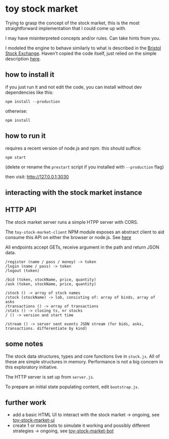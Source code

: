 # toy stock market

Trying to grasp the concept of the stock market,
this is the most straightforward implementation that I could come up with.

I may have misinterpreted concepts and/or rules. Can take hints from you.

I modeled the engine to behave similarly to what is described in the
[Bristol Stock Exchange](https://github.com/davecliff/BristolStockExchange).
Haven't copied the code itself, just relied on the simple description [here](https://github.com/davecliff/BristolStockExchange/blob/master/BSEguide1.2e.pdf).

## how to install it

if you just run it and not edit the code, you can install without dev dependencies like this:

    npm install --production

otherwise:

    npm install

## how to run it

requires a recent version of node.js and npm. this should suffice:

    npm start

(delete or rename the `prestart` script if you installed with `--production` flag)

then visit: <http://127.0.0.1:3030>

## interacting with the stock market instance

## HTTP API

The stock market server runs a simple HTPP server with CORS.

The `toy-stock-market-client` NPM module exposes an abstract client to aid consume this API on either the browser or node.js.
See [here](https://github.com/JosePedroDias/toy-stock-market-client)

All endpoints accept GETs, receive argument in the path and return JSON data.

    /register (name / pass / money) -> token
    /login (name / pass) -> token
    /logout (token)

    /bid (token, stockName, price, quantity)
    /ask (token, stockName, price, quantity)

    /stock () -> array of stock names
    /stock (stockName) -> lob, consisting of: array of binds, array of asks
    /transactions () -> array of transactions
    /stats () -> closing ts, nr stocks
    / () -> version and start time

    /stream () -> server sent events JSON stream (for bids, asks, transactions. differentiate by kind)

## some notes

The stock data structures, types and core functions live in `stock.js`.
All of these are simple structures in memory. Performance is not a big concern in this exploratory initiative.

The HTTP server is set up from `server.js`.

To prepare an initial state populating content, edit `bootstrap.js`.

## further work

* add a basic HTML UI to interact with the stock market -> ongoing, see [toy-stock-market-ui](https://github.com/JosePedroDias/toy-stock-market-ui)
* create 1 or more bots to simulate it working and possibly different strategies -> ongoing, see [toy-stock-market-bot](https://github.com/JosePedroDias/toy-stock-market-bot)
